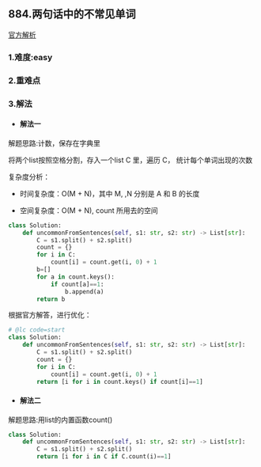 ## 884.两句话中的不常见单词

[官方解析](<https://leetcode-cn.com/problems/uncommon-words-from-two-sentences/>)

### 1.难度:easy

### 2.重难点

### 3.解法

* #### 解法一

解题思路:计数，保存在字典里<br/>

将两个list按照空格分割，存入一个list C 里，遍历 C， 统计每个单词出现的次数

复杂度分析：

* 时间复杂度：O(M + N)，其中 M, ,N 分别是 A 和 B 的长度

* 空间复杂度：O(M + N), count 所用去的空间

```python
class Solution:
    def uncommonFromSentences(self, s1: str, s2: str) -> List[str]:
        C = s1.split() + s2.split()
        count = {}
        for i in C:
            count[i] = count.get(i, 0) + 1
        b=[]
        for a in count.keys():
            if count[a]==1:
                b.append(a)
        return b
```

根据官方解答，进行优化：

```python
# @lc code=start
class Solution:
    def uncommonFromSentences(self, s1: str, s2: str) -> List[str]:
        C = s1.split() + s2.split()
        count = {}
        for i in C:
            count[i] = count.get(i, 0) + 1
        return [i for i in count.keys() if count[i]==1]
```

* #### 解法二

解题思路:用list的内置函数count()<br/>

```python
class Solution:
    def uncommonFromSentences(self, s1: str, s2: str) -> List[str]:
        C = s1.split() + s2.split()
        return [i for i in C if C.count(i)==1]
```
